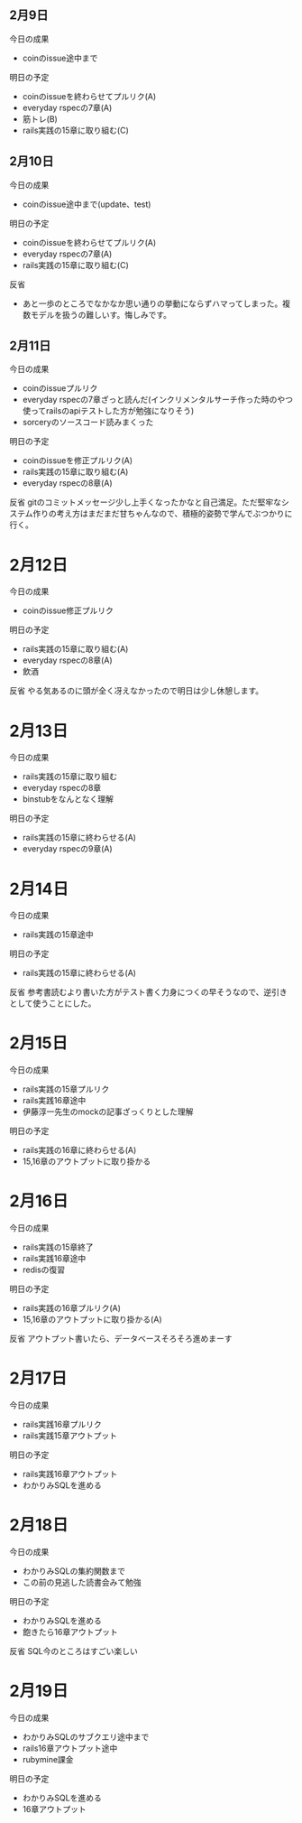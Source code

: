 ## 2月9日
今日の成果
- coinのissue途中まで

明日の予定
- coinのissueを終わらせてプルリク(A)
- everyday rspecの7章(A)
- 筋トレ(B)
- rails実践の15章に取り組む(C)

## 2月10日
今日の成果
- coinのissue途中まで(update、test)

明日の予定
- coinのissueを終わらせてプルリク(A)
- everyday rspecの7章(A)
- rails実践の15章に取り組む(C)

反省
- あと一歩のところでなかなか思い通りの挙動にならずハマってしまった。複数モデルを扱うの難しいす。悔しみです。

## 2月11日
今日の成果
- coinのissueプルリク
- everyday rspecの7章ざっと読んだ(インクリメンタルサーチ作った時のやつ使ってrailsのapiテストした方が勉強になりそう)
- sorceryのソースコード読みまくった

明日の予定
- coinのissueを修正プルリク(A)
- rails実践の15章に取り組む(A)
- everyday rspecの8章(A)

反省
gitのコミットメッセージ少し上手くなったかなと自己満足。ただ堅牢なシステム作りの考え方はまだまだ甘ちゃんなので、積極的姿勢で学んでぶつかりに行く。

# 2月12日
今日の成果
- coinのissue修正プルリク

明日の予定
- rails実践の15章に取り組む(A)
- everyday rspecの8章(A)
- 飲酒

反省
やる気あるのに頭が全く冴えなかったので明日は少し休憩します。

# 2月13日
今日の成果
- rails実践の15章に取り組む
- everyday rspecの8章
- binstubをなんとなく理解

明日の予定
- rails実践の15章に終わらせる(A)
- everyday rspecの9章(A)


# 2月14日
今日の成果
- rails実践の15章途中

明日の予定
- rails実践の15章に終わらせる(A)

反省
参考書読むより書いた方がテスト書く力身につくの早そうなので、逆引きとして使うことにした。

# 2月15日
今日の成果
- rails実践の15章プルリク
- rails実践16章途中
- 伊藤淳一先生のmockの記事ざっくりとした理解

明日の予定
- rails実践の16章に終わらせる(A)
- 15,16章のアウトプットに取り掛かる

# 2月16日
今日の成果
- rails実践の15章終了
- rails実践16章途中
- redisの復習

明日の予定
- rails実践の16章プルリク(A)
- 15,16章のアウトプットに取り掛かる(A)

反省
アウトプット書いたら、データベースそろそろ進めまーす

# 2月17日
今日の成果
- rails実践16章プルリク
- rails実践15章アウトプット

明日の予定
- rails実践16章アウトプット
- わかりみSQLを進める

# 2月18日
今日の成果
- わかりみSQLの集約関数まで
- この前の見逃した読書会みて勉強

明日の予定
- わかりみSQLを進める
- 飽きたら16章アウトプット

反省
SQL今のところはすごい楽しい


# 2月19日
今日の成果
- わかりみSQLのサブクエリ途中まで
- rails16章アウトプット途中
- rubymine課金

明日の予定
- わかりみSQLを進める
- 16章アウトプット
